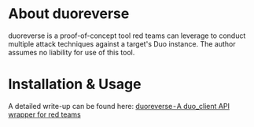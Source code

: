 # About duoreverse

duoreverse is a proof-of-concept tool red teams can leverage to conduct multiple attack techniques against a target's Duo instance. The author assumes no liability for use of this tool.

# Installation & Usage

A detailed write-up can be found here: [duoreverse - A duo_client API wrapper for red teams]([https://markernest.medium.com/](https://markernest.medium.com/duoreverse-a-duo-client-api-wrapper-for-red-teams-230a91b9074e))
